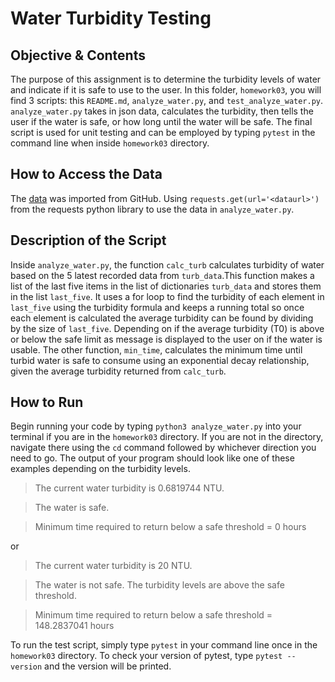 # Water Turbidity Testing
## Objective & Contents
The purpose of this assignment is to determine the turbidity levels of water and indicate if it is safe to use to the user. In this folder, `homework03`, you will find 3 scripts: this `README.md`, `analyze_water.py`, and `test_analyze_water.py`. `analyze_water.py` takes in json data, calculates the turbidity, then tells the user if the water is safe, or how long until the water will be safe. The final script is used for unit testing and can be employed by typing `pytest` in the command line when inside `homework03` directory. 
## How to Access the Data
The [data](https://raw.githubusercontent.com/wjallen/turbidity/main/turbidity_data.json) was imported from GitHub. Using `requests.get(url='<dataurl>')` from the requests python library to use the data in `analyze_water.py`. 
## Description of the Script
Inside `analyze_water.py`, the function `calc_turb` calculates turbidity of water based on the 5 latest recorded data from `turb_data`.This function makes a list of the last five items in the list of dictionaries `turb_data` and stores them in the list `last_five`. It uses a for loop to find the turbidity of each element in `last_five` using the turbidity formula and keeps a running total so once each element is calculated the average turbidity can be found by dividing by the size of `last_five`. Depending on if the average turbidity (T0) is above or below the safe limit as message is displayed to the user on if the water is usable. The other function, `min_time`, calculates the minimum time until turbid water is safe to consume using an exponential decay relationship, given the average turbidity returned from `calc_turb`. 
## How to Run
Begin running your code by typing `python3 analyze_water.py` into your terminal if you are in the `homework03` directory. If you are not in the directory, navigate there using the `cd` command followed by whichever direction you need to go. The output of your program should look like one of these examples depending on the turbidity levels. 
> The current water turbidity is  0.6819744  NTU.

> The water is safe.

> Minimum time required to return below a safe threshold =  0  hours 

or
 
> The current water turbidity is 20 NTU.

> The water is not safe. The turbidity levels are above the safe threshold.

> Minimum time required to return below a safe threshold = 148.2837041 hours

To run the test script, simply type `pytest` in your command line once in the `homework03` directory. To check your version of pytest, type `pytest --version` and the version will be printed. 

